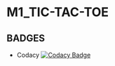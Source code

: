 # M1_TIC-TAC-TOE #

## BADGES ##

* Codacy [![Codacy Badge](https://app.codacy.com/project/badge/Grade/c2043866178244e88872698fc94b879d)](https://www.codacy.com/gh/Kalainesan/M1_TIC-TAC-TOE/dashboard?utm_source=github.com&amp;utm_medium=referral&amp;utm_content=Kalainesan/M1_TIC-TAC-TOE&amp;utm_campaign=Badge_Grade)
